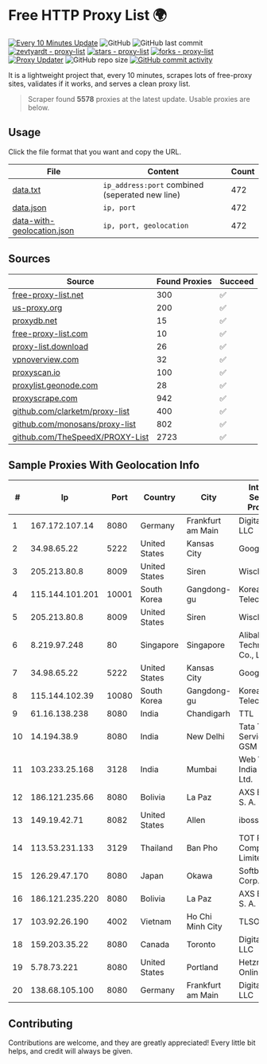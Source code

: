 
# Free HTTP Proxy List 🌍

[![Every 10 Minutes Update](https://github.com/mertguvencli/http-proxy-list/actions/workflows/main.yml/badge.svg?branch=main)](https://github.com/mertguvencli/http-proxy-list/actions/workflows/main.yml)
![GitHub](https://img.shields.io/github/license/mertguvencli/http-proxy-list)
![GitHub last commit](https://img.shields.io/github/last-commit/mertguvencli/http-proxy-list)
[![zevtyardt - proxy-list](https://img.shields.io/static/v1?label=zevtyardt&message=proxy-list&color=blue&logo=github)](https://github.com/zevtyardt/proxy-list "Go to GitHub repo")
[![stars - proxy-list](https://img.shields.io/github/stars/zevtyardt/proxy-list?style=social)](https://github.com/zevtyardt/proxy-list)
[![forks - proxy-list](https://img.shields.io/github/forks/zevtyardt/proxy-list?style=social)](https://github.com/zevtyardt/proxy-list)
[![Proxy Updater](https://github.com/zevtyardt/proxy-list/workflows/Proxy%20Updater/badge.svg)](https://github.com/zevtyardt/proxy-list/actions?query=workflow:"Proxy+Updater")
![GitHub repo size](https://img.shields.io/github/repo-size/zevtyardt/proxy-list)
[![GitHub commit activity](https://img.shields.io/github/commit-activity/m/zevtyardt/proxy-list?logo=commits)](https://github.com/zevtyardt/proxy-list/commits/main)

It is a lightweight project that, every 10 minutes, scrapes lots of free-proxy sites, validates if it works, and serves a clean proxy list.

> Scraper found **5578** proxies at the latest update. Usable proxies are below.

## Usage

Click the file format that you want and copy the URL.

|File|Content|Count|
|----|-------|-----|
|[data.txt](https://raw.githubusercontent.com/mertguvencli/http-proxy-list/main/proxy-list/data.txt)|`ip_address:port` combined (seperated new line)|472|
|[data.json](https://raw.githubusercontent.com/mertguvencli/http-proxy-list/main/proxy-list/data.json)|`ip, port`|472|
|[data-with-geolocation.json](https://raw.githubusercontent.com/mertguvencli/http-proxy-list/main/proxy-list/data-with-geolocation.json)|`ip, port, geolocation`|472|

## Sources

|Source|Found Proxies|Succeed|
|------|-------------|-------|
|[free-proxy-list.net](https://free-proxy-list.net)|300|✅|
|[us-proxy.org](https://www.us-proxy.org)|200|✅|
|[proxydb.net](http://proxydb.net)|15|✅|
|[free-proxy-list.com](https://free-proxy-list.com/?page=&port=&type%5B%5D=http&type%5B%5D=https&up_time=0&search=Search)|10|✅|
|[proxy-list.download](https://www.proxy-list.download/HTTP)|26|✅|
|[vpnoverview.com](https://vpnoverview.com/privacy/anonymous-browsing/free-proxy-servers)|32|✅|
|[proxyscan.io](https://www.proxyscan.io)|100|✅|
|[proxylist.geonode.com](https://proxylist.geonode.com/api/proxy-list?limit=300&page=1&sort_by=lastChecked&sort_type=desc&protocols=http,https)|28|✅|
|[proxyscrape.com](https://api.proxyscrape.com/v2/?request=displayproxies&protocol=http&timeout=10000&country=all&ssl=all&anonymity=all)|942|✅|
|[github.com/clarketm/proxy-list](https://raw.githubusercontent.com/clarketm/proxy-list/master/proxy-list-raw.txt)|400|✅|
|[github.com/monosans/proxy-list](https://raw.githubusercontent.com/monosans/proxy-list/main/proxies/http.txt)|802|✅|
|[github.com/TheSpeedX/PROXY-List](https://raw.githubusercontent.com/TheSpeedX/PROXY-List/master/http.txt)|2723|✅|


## Sample Proxies With Geolocation Info

|#|Ip|Port|Country|City|Internet Service Provider|
|-|--|----|-------|----|-------------------------|
|1|167.172.107.14|8080|Germany|Frankfurt am Main|DigitalOcean, LLC|
|2|34.98.65.22|5222|United States|Kansas City|Google LLC|
|3|205.213.80.8|8009|United States|Siren|WiscNet|
|4|115.144.101.201|10001|South Korea|Gangdong-gu|Korea Telecom|
|5|205.213.80.8|8009|United States|Siren|WiscNet|
|6|8.219.97.248|80|Singapore|Singapore|Alibaba (US) Technology Co., Ltd.|
|7|34.98.65.22|5222|United States|Kansas City|Google LLC|
|8|115.144.102.39|10080|South Korea|Gangdong-gu|Korea Telecom|
|9|61.16.138.238|8080|India|Chandigarh|TTL|
|10|14.194.38.9|8080|India|New Delhi|Tata Tele Services GSM|
|11|103.233.25.168|3128|India|Mumbai|Web Werks India Pvt. Ltd.|
|12|186.121.235.66|8080|Bolivia|La Paz|AXS Bolivia S. A.|
|13|149.19.42.71|8082|United States|Allen|iboss, inc|
|14|113.53.231.133|3129|Thailand|Ban Pho|TOT Public Company Limited|
|15|126.29.47.170|8080|Japan|Okawa|Softbank BB Corp.|
|16|186.121.235.220|8080|Bolivia|La Paz|AXS Bolivia S. A.|
|17|103.92.26.190|4002|Vietnam|Ho Chi Minh City|TLSOFT|
|18|159.203.35.22|8080|Canada|Toronto|DigitalOcean, LLC|
|19|5.78.73.221|8080|United States|Portland|Hetzner Online GmbH|
|20|138.68.105.100|8080|Germany|Frankfurt am Main|DigitalOcean, LLC|



## Contributing

Contributions are welcome, and they are greatly appreciated! Every
little bit helps, and credit will always be given.

